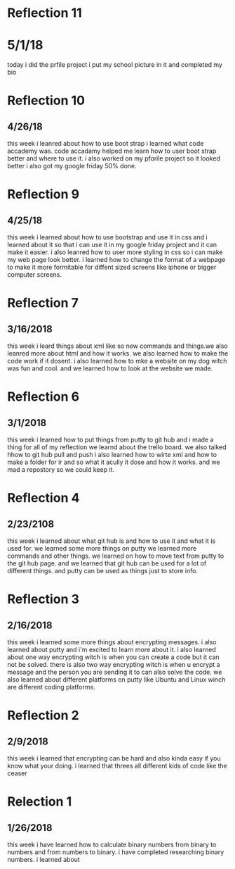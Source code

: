 # Reflection 11
# 5/1/18
 today i did the prfile project i put my school picture in it and completed my bio 


# Reflection 10
## 4/26/18
  this week i leanred about how to use boot strap i learned what code accademy was. code accadamy helped me learn how to user boot strap better and where to use it. i also worked on 
my pforile project so it looked better i also got my google friday 50% done.


# Reflection 9
## 4/25/18
  this week i learned about how to use bootstrap and use it in css and i learned about it so that i can use it in my google friday project and it can make it easier. i also leanred how 
 to user more styling in css so i can make my web page look better. i learned how to change the format of a webpage to make it more formitable for diffent sized screens like iphone or bigger
 computer screens.

# Reflection 7
## 3/16/2018
 this week i leard things about xml like so new commands and things.we also leanred more about html and how it works. we also learned how to make the code work if it dosent.
 i also learned how to mke a website on my dog witch was fun and cool. and we learned how to look at the website we made.




# Reflection 6
## 3/1/2018
 this week i learned how to put things from putty to git hub and i made a thing for all of my reflection we learnd about the trello board. we also talked hhow to git hub pull and push
i also learned how to wirte xml and how to make a folder for ir and so what it acully it dose and how it works. and we mad a repostory so we could keep it.


# Reflection 4
## 2/23/2108
 this week i learned about what git hub is and how to use it and what it is used for. we learned some more things on
 putty we learned more commands and other things. we learned on how to move text from putty to the git hub page. and
 we learned that git hub can be used for a lot of different things. and putty can be used as things just to store info.



# Reflection 3
## 2/16/2018
 this week i learned some more things about encrypting messages. i also learned about putty and i'm excited to learn more
 about it. i also learned about one way encrypting witch is when you can create a code but it can not be solved. there is
 also two way encrypting witch is when u encrypt a message and the person you are sending it to can also solve the code.
 we also learned about different platforms on putty like Ubuntu and Linux winch are different coding platforms.



# Reflection 2
## 2/9/2018
this week i learned that encrypting can be hard and also kinda easy if you know what your doing. i learned that threes all different kids of code like the ceaser



# Relection 1
## 1/26/2018
 this week i have learned how to calculate binary numbers from binary to numbers and from numbers to binary. i have completed researching binary numbers. i learned about



